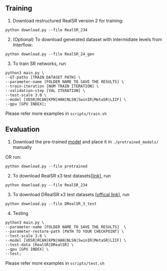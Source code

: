 
## Training
1. Download restructured RealSR version 2 for training:
```
python download.py --file RealSR_234
```

2. (Optional) To download generated dataset with intermidiate levels from Interflow:
```
python download.py --file RealSR_24_gen
```

3. To train SR networks, run
```
python3 main.py \
--GT-paths [TRAIN DATASET PATH] \
--parameter-name [FOLDER NAME TO SAVE THE RESULTS] \
--train-iteration [NUM TRAIN ITERATION] \
--validation-step [VAL ITERATION] \
--test-scale 3.0 \
--model [VDSR|RCAN|KPN|HAN|NLSN|SwinIR|MetaSR|LIIF] \
--gpu [GPU INDEX];
```

Please refer more examples in ``scripts/train.sh``

## Evaluation

1. Download the pre-trained [model](https://hyu-my.sharepoint.com/:u:/g/personal/dongjinkim_hanyang_ac_kr/EbQdObqo_pNBoyfMjs10smcBakm9mbdMtFiviemceAaCdA?e=9dgaZ6&download=1) and place it in `./pretrained_models/` manually

OR run:
```
python download.py --file pretrained
```

2. To download RealSR x3 test datasets[[link](https://hyu-my.sharepoint.com/:u:/g/personal/dongjinkim_hanyang_ac_kr/EYF4Xt2V-rFEoLzbaUq6LVABByEe-Yc55-xFhIPhHkfK6A?e=LQc5Nq&download=1)], run 
```
python download.py --file RealSR_234
```

3. To download DRealSR x3 test datasets [[offical link](https://drive.google.com/drive/folders/16B4ssDaDAsH-kE7LQXY5JOxijq5abqhf)], run 
```
python download.py --file DRealSR_3_test
```


4. Testing
```
python3 main.py \
--parameter-name [FOLDER NAME TO SAVE THE RESULTS]  \
--parameter-restore-path [PATH TO YOUR CHECKPOINT] \
--test-scale 3.0 \
--model [VDSR|RCAN|KPN|HAN|NLSN|SwinIR|MetaSR|LIIF] \
--test-data [RealSR|DRealSR] \
--gpu [GPU INDEX] \
--test; 
```

Please refer more examples in ``scripts/test.sh``